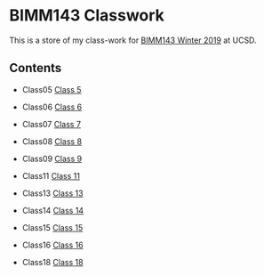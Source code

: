 # BIMM143 Classwork

This is a store of my class-work for [BIMM143 Winter 2019](https://bioboot.github.io/bimm143_W19/) at UCSD.

## Contents  

- Class05 [Class 5](https://github.com/Madihale/bimm143/blob/master/class05/class05.md)

- Class06 [Class 6](https://github.com/Madihale/bimm143/blob/master/class06/class06.md)

- Class07 [Class 7](https://github.com/Madihale/bimm143/blob/master/class07/Class_7.md)

- Class08 [Class 8](https://github.com/Madihale/bimm143/blob/master/class08/class08.md)

- Class09 [Class 9](https://github.com/Madihale/bimm143/blob/master/class09/class09.md)

- Class11 [Class 11](https://github.com/Madihale/bimm143/blob/master/class11/class11.md)

- Class13 [Class 13](https://github.com/Madihale/bimm143/blob/master/class13/class13.md)

- Class14 [Class 14](https://github.com/Madihale/bimm143/blob/master/class14/class14.md)

- Class15 [Class 15](https://github.com/Madihale/bimm143/blob/master/class15/class15.md)

- Class16 [Class 16](https://github.com/Madihale/bimm143/blob/master/class16/class16.md)

- Class18 [Class 18](https://github.com/Madihale/bimm143/blob/master/class18/class18.md)
